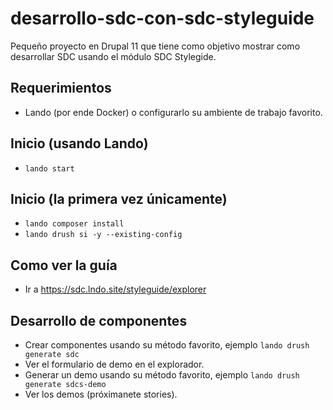 # desarrollo-sdc-con-sdc-styleguide
Pequeño proyecto en Drupal 11 que tiene como objetivo mostrar como desarrollar SDC usando el módulo SDC Stylegide.

## Requerimientos
* Lando (por ende Docker) o configurarlo su ambiente de trabajo favorito.

## Inicio (usando Lando)
* `lando start`

## Inicio (la primera vez únicamente)
* `lando composer install`
* `lando drush si -y --existing-config`

## Como ver la guía
* Ir a https://sdc.lndo.site/styleguide/explorer

## Desarrollo de componentes
* Crear componentes usando su método favorito, ejemplo `lando drush generate sdc`
* Ver el formulario de demo en el explorador.
* Generar un demo usando su método favorito, ejemplo `lando drush generate sdcs-demo`
* Ver los demos (próximanete stories).
